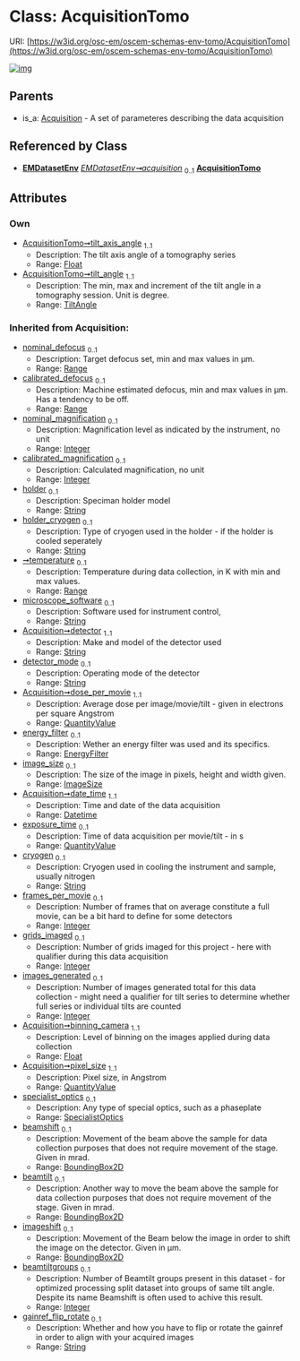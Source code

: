 
# Class: AcquisitionTomo



URI: [https://w3id.org/osc-em/oscem-schemas-env-tomo/AcquisitionTomo](https://w3id.org/osc-em/oscem-schemas-env-tomo/AcquisitionTomo)


[![img](https://yuml.me/diagram/nofunky;dir:TB/class/[TiltAngle],[SpecialistOptics],[Range],[QuantityValue],[ImageSize],[EnergyFilter],[EMDatasetEnv],[BoundingBox2D],[TiltAngle]<tilt_angle%201..1-++[AcquisitionTomo&#124;tilt_axis_angle:float;nominal_magnification(i):integer%20%3F;calibrated_magnification(i):integer%20%3F;holder(i):string%20%3F;holder_cryogen(i):string%20%3F;microscope_software(i):string%20%3F;detector(i):string;detector_mode(i):string%20%3F;date_time(i):datetime;cryogen(i):string%20%3F;frames_per_movie(i):integer%20%3F;grids_imaged(i):integer%20%3F;images_generated(i):integer%20%3F;binning_camera(i):float;beamtiltgroups(i):integer%20%3F;gainref_flip_rotate(i):string%20%3F],[EMDatasetEnv]++-%20acquisition%200..1>[AcquisitionTomo],[Acquisition]^-[AcquisitionTomo],[Acquisition])](https://yuml.me/diagram/nofunky;dir:TB/class/[TiltAngle],[SpecialistOptics],[Range],[QuantityValue],[ImageSize],[EnergyFilter],[EMDatasetEnv],[BoundingBox2D],[TiltAngle]<tilt_angle%201..1-++[AcquisitionTomo&#124;tilt_axis_angle:float;nominal_magnification(i):integer%20%3F;calibrated_magnification(i):integer%20%3F;holder(i):string%20%3F;holder_cryogen(i):string%20%3F;microscope_software(i):string%20%3F;detector(i):string;detector_mode(i):string%20%3F;date_time(i):datetime;cryogen(i):string%20%3F;frames_per_movie(i):integer%20%3F;grids_imaged(i):integer%20%3F;images_generated(i):integer%20%3F;binning_camera(i):float;beamtiltgroups(i):integer%20%3F;gainref_flip_rotate(i):string%20%3F],[EMDatasetEnv]++-%20acquisition%200..1>[AcquisitionTomo],[Acquisition]^-[AcquisitionTomo],[Acquisition])

## Parents

 *  is_a: [Acquisition](Acquisition.md) - A set of parameteres describing the data acquisition

## Referenced by Class

 *  **[EMDatasetEnv](EMDatasetEnv.md)** *[EMDatasetEnv➞acquisition](EMDatasetEnv_acquisition.md)*  <sub>0..1</sub>  **[AcquisitionTomo](AcquisitionTomo.md)**

## Attributes


### Own

 * [AcquisitionTomo➞tilt_axis_angle](AcquisitionTomo_tilt_axis_angle.md)  <sub>1..1</sub>
     * Description: The tilt axis angle of a tomography series
     * Range: [Float](types/Float.md)
 * [AcquisitionTomo➞tilt_angle](AcquisitionTomo_tilt_angle.md)  <sub>1..1</sub>
     * Description: The min, max and increment of the tilt angle in a tomography session. Unit is degree.
     * Range: [TiltAngle](TiltAngle.md)

### Inherited from Acquisition:

 * [nominal_defocus](nominal_defocus.md)  <sub>0..1</sub>
     * Description: Target defocus set, min and max values in µm.
     * Range: [Range](Range.md)
 * [calibrated_defocus](calibrated_defocus.md)  <sub>0..1</sub>
     * Description: Machine estimated defocus, min and max values in µm. Has a tendency to be off.
     * Range: [Range](Range.md)
 * [nominal_magnification](nominal_magnification.md)  <sub>0..1</sub>
     * Description: Magnification level as indicated by the instrument, no unit
     * Range: [Integer](types/Integer.md)
 * [calibrated_magnification](calibrated_magnification.md)  <sub>0..1</sub>
     * Description: Calculated magnification, no unit
     * Range: [Integer](types/Integer.md)
 * [holder](holder.md)  <sub>0..1</sub>
     * Description: Speciman holder model
     * Range: [String](types/String.md)
 * [holder_cryogen](holder_cryogen.md)  <sub>0..1</sub>
     * Description: Type of cryogen used in the holder - if the holder is cooled seperately
     * Range: [String](types/String.md)
 * [➞temperature](temperature_range.md)  <sub>0..1</sub>
     * Description: Temperature during data collection, in K with min and max values.
     * Range: [Range](Range.md)
 * [microscope_software](microscope_software.md)  <sub>0..1</sub>
     * Description: Software used for instrument control,
     * Range: [String](types/String.md)
 * [Acquisition➞detector](Acquisition_detector.md)  <sub>1..1</sub>
     * Description: Make and model of the detector used
     * Range: [String](types/String.md)
 * [detector_mode](detector_mode.md)  <sub>0..1</sub>
     * Description: Operating mode of the detector
     * Range: [String](types/String.md)
 * [Acquisition➞dose_per_movie](Acquisition_dose_per_movie.md)  <sub>1..1</sub>
     * Description: Average dose per image/movie/tilt - given in electrons per square Angstrom
     * Range: [QuantityValue](QuantityValue.md)
 * [energy_filter](energy_filter.md)  <sub>0..1</sub>
     * Description: Wether an energy filter was used and its specifics.
     * Range: [EnergyFilter](EnergyFilter.md)
 * [image_size](image_size.md)  <sub>0..1</sub>
     * Description: The size of the image in pixels, height and width given.
     * Range: [ImageSize](ImageSize.md)
 * [Acquisition➞date_time](Acquisition_date_time.md)  <sub>1..1</sub>
     * Description: Time and date of the data acquisition
     * Range: [Datetime](types/Datetime.md)
 * [exposure_time](exposure_time.md)  <sub>0..1</sub>
     * Description: Time of data acquisition per movie/tilt - in s
     * Range: [QuantityValue](QuantityValue.md)
 * [cryogen](cryogen.md)  <sub>0..1</sub>
     * Description: Cryogen used in cooling the instrument and sample, usually nitrogen
     * Range: [String](types/String.md)
 * [frames_per_movie](frames_per_movie.md)  <sub>0..1</sub>
     * Description: Number of frames that on average constitute a full movie, can be a bit hard to define for some detectors
     * Range: [Integer](types/Integer.md)
 * [grids_imaged](grids_imaged.md)  <sub>0..1</sub>
     * Description: Number of grids imaged for this project - here with qualifier during this data acquisition
     * Range: [Integer](types/Integer.md)
 * [images_generated](images_generated.md)  <sub>0..1</sub>
     * Description: Number of images generated total for this data collection - might need a qualifier for tilt series to determine whether full series or individual tilts are counted
     * Range: [Integer](types/Integer.md)
 * [Acquisition➞binning_camera](Acquisition_binning_camera.md)  <sub>1..1</sub>
     * Description: Level of binning on the images applied during data collection
     * Range: [Float](types/Float.md)
 * [Acquisition➞pixel_size](Acquisition_pixel_size.md)  <sub>1..1</sub>
     * Description: Pixel size, in Angstrom
     * Range: [QuantityValue](QuantityValue.md)
 * [specialist_optics](specialist_optics.md)  <sub>0..1</sub>
     * Description: Any type of special optics, such as a phaseplate
     * Range: [SpecialistOptics](SpecialistOptics.md)
 * [beamshift](beamshift.md)  <sub>0..1</sub>
     * Description: Movement of the beam above the sample for data collection purposes that does not require movement of the stage. Given in mrad.
     * Range: [BoundingBox2D](BoundingBox2D.md)
 * [beamtilt](beamtilt.md)  <sub>0..1</sub>
     * Description: Another way to move the beam above the sample for data collection purposes that does not require movement of the stage. Given in mrad.
     * Range: [BoundingBox2D](BoundingBox2D.md)
 * [imageshift](imageshift.md)  <sub>0..1</sub>
     * Description: Movement of the Beam below the image in order to shift the image on the detector. Given in µm.
     * Range: [BoundingBox2D](BoundingBox2D.md)
 * [beamtiltgroups](beamtiltgroups.md)  <sub>0..1</sub>
     * Description: Number of Beamtilt groups present in this dataset - for optimized processing split dataset into groups of same tilt angle. Despite its name Beamshift is often used to achive this result.
     * Range: [Integer](types/Integer.md)
 * [gainref_flip_rotate](gainref_flip_rotate.md)  <sub>0..1</sub>
     * Description: Whether and how you have to flip or rotate the gainref in order to align with your acquired images
     * Range: [String](types/String.md)
